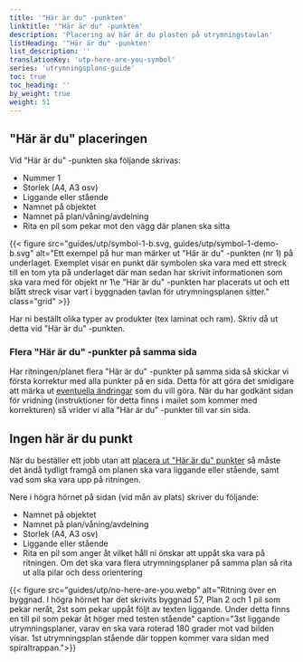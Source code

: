 ```yaml
---
title: '"Här är du" -punkten'
linktitle: '"Här är du" -punkten'
description: 'Placering av här är du plasten på utrymningstavlan'
listHeading: '"Här är du" -punkten'
list_description: ''
translationKey: 'utp-here-are-you-symbol'
series: 'utrymningsplans-guide'
toc: true
toc_heading: ''
by_weight: true
weight: 51
---
```


## "Här är du" placeringen

Vid "Här är du" -punkten ska följande skrivas:
- Nummer 1
- Storlek (A4, A3 osv)
- Liggande eller stående
- Namnet på objektet
- Namnet på plan/våning/avdelning
- Rita en pil som pekar mot den vägg där planen ska sitta

{{< figure src="guides/utp/symbol-1-b.svg, guides/utp/symbol-1-demo-b.svg" alt="Ett exempel på hur man märker ut &quot;Här är du&quot; -punkten (nr 1) på underlaget. Exemplet visar en punkt där symbolen ska vara med ett streck till en tom yta på underlaget där man sedan har skrivit informationen som ska vara med för objekt nr 1\e &quot;Här är du&quot; -punkten har placerats ut och ett blått streck visar vart i byggnaden tavlan för utrymningsplanen sitter." class="grid" >}}

Har ni beställt olika typer av produkter (tex laminat och ram). Skriv då ut detta vid "Här är du" -punkten.

### Flera "Här är du" -punkter på samma sida

Har ritningen/planet flera "Här är du" -punkter på samma sida så skickar vi första korrektur med alla punkter på en sida. Detta för att göra det smidigare att märka ut [eventuella ändringar](/guider/utrymningsplan/korrigering/) som du vill göra. När du har godkänt sidan för vridning (instruktioner för detta finns i mailet som kommer med korrekturen) så vrider vi alla "Här är du" -punkter till var sin sida.

## Ingen här är du punkt 

När du beställer ett jobb utan att [placera ut "Här är du" punkter](/guider/utrymningsplan/här-är-du-placering/#här-är-du-placeringen) så måste det ändå tydligt framgå om planen ska vara liggande eller stående, samt vad som ska vara upp på ritningen.

Nere i högra hörnet på sidan (vid mån av plats) skriver du följande:
- Namnet på objektet
- Namnet på plan/våning/avdelning
- Storlek (A4, A3 osv)
- Liggande eller stående
- Rita en pil som anger åt vilket håll ni önskar att uppåt ska vara på ritningen. Om det ska vara flera utrymningsplaner på samma plan så rita ut alla pilar och dess orientering

{{< figure src="guides/utp/no-here-are-you.webp" alt="Ritning över en byggnad. I högra hörnet har det skrivits byggnad 57, Plan 2 och 1 pil som pekar neråt, 2st som pekar uppåt följt av texten liggande. Under detta finns en till pil som pekar åt höger med testen stående" caption="3st liggande utrymningsplaner, varav en ska vara roterad 180 grader mot vad bilden visar. 1st utrymningsplan stående där toppen kommer vara sidan med spiraltrappan.">}}
